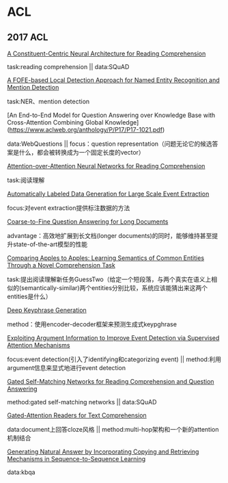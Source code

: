 # ACL
## 2017 ACL

[A Constituent-Centric Neural Architecture for Reading Comprehension](http://www.aclweb.org/anthology/P/P17/P17-1129.pdf)

task:reading comprehension ||  data:SQuAD 

[A FOFE-based Local Detection Approach for Named Entity Recognition and Mention Detection](https://arxiv.org/abs/1611.00801)

task:NER、mention detection

[An End-to-End Model for Question Answering over Knowledge Base with Cross-Attention Combining Global Knowledge] (https://www.aclweb.org/anthology/P/P17/P17-1021.pdf)

data:WebQuestions || focus：question representation（问题无论它的候选答案是什么，都会被转换成为一个固定长度的vector）

[Attention-over-Attention Neural Networks for Reading Comprehension](https://arxiv.org/abs/1607.04423)

task:阅读理解 



[Automatically Labeled Data Generation for Large Scale Event Extraction](https://www.aclweb.org/anthology/P/P17/P17-1038.pdf)

focus:对event extraction提供标注数据的方法



[Coarse-to-Fine Question Answering for Long Documents ](https://homes.cs.washington.edu/~eunsol/papers/acl17eunsol.pdf)

advantage：高效地扩展到长文档(longer documents)的同时，能够维持甚至提升state-of-the-art模型的性能

[Comparing Apples to Apples: Learning Semantics of Common Entities Through a Novel Comprehension Task ](http://cs.rochester.edu/~omidb/papers/apples-apples-semantics.pdf)

task:提出阅读理解新任务GuessTwo（给定一个短段落，与两个真实在语义上相似的(semantically-similar)两个entities分别比较，系统应该能猜出来这两个entities是什么）

[Deep Keyphrase Generation ](https://arxiv.org/abs/1704.06879)

method：使用encoder-decoder框架来预测生成式keypghrase

[Exploiting Argument Information to Improve Event Detection via Supervised Attention Mechanisms](http://ir.ia.ac.cn/bitstream/173211/14522/1/acl2017.pdf)

focus:event detection(引入了identifying和categorizing event) || method:利用argument信息来显式地进行event detection

[Gated Self-Matching Networks for Reading Comprehension and Question Answering](http://www.aclweb.org/anthology/P/P17/P17-1018.pdf)

method:gated self-matching networks || data:SQuAD

[Gated-Attention Readers for Text Comprehension](https://arxiv.org/abs/1606.01549)

data:document上回答cloze风格 || method:multi-hop架构和一个新的attention机制结合

[Generating Natural Answer by Incorporating Copying and Retrieving Mechanisms in Sequence-to-Sequence Learning](http://www.nlpr.ia.ac.cn/cip/shizhuhe/articles/acl2017-coreqa.pdf)

data:kbqa








